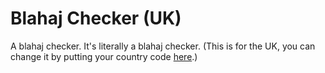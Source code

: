 # Blahaj Checker (UK)
A blahaj checker. It's literally a blahaj checker. (This is for the UK, you can change it by putting your country code [here](https://github.com/IKEAStock/blahaj-checker/blob/main/pages/api/stores.js#L4).)
